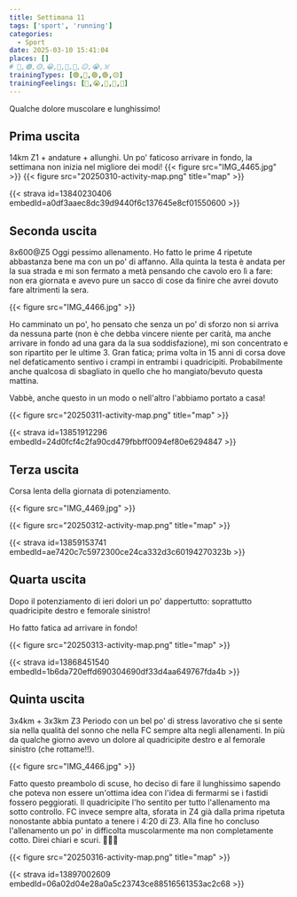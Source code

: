 ```yaml
---
title: Settimana 11
tags: ['sport', 'running']
categories:
  - Sport
date: 2025-03-10 15:41:04
places: []
# 🔴,🟢,🟡,😀,🙁,🫤,🙂,😐,😭,☠️
trainingTypes: [🟢,🔴,🟢,🟢,🟡]
trainingFeelings: [🙂,😭,🙂,🙁,🙂]
---
```

Qualche dolore muscolare e lunghissimo!
<!--more--> 

## Prima uscita
14km Z1 + andature + allunghi.
Un po' faticoso arrivare in fondo, la settimana non inizia nel migliore dei modi!
{{< figure src="IMG_4465.jpg" >}}
{{< figure src="20250310-activity-map.png" title="map" >}}

{{< strava id=13840230406 embedId=a0df3aaec8dc39d9440f6c137645e8cf01550600 >}}

## Seconda uscita
8x600@Z5
Oggi pessimo allenamento. Ho fatto le prime 4 ripetute abbastanza bene ma con un po' di affanno. 
Alla quinta la testa è andata per la sua strada e mi son fermato a metà pensando che cavolo ero lì a fare: non era giornata e avevo pure un sacco di cose da finire che avrei dovuto fare altrimenti la sera.

{{< figure src="IMG_4466.jpg" >}}

Ho camminato un po', ho pensato che senza un po' di sforzo non si arriva da nessuna parte (non è che debba vincere niente per carità, ma anche arrivare in fondo ad una gara da la sua soddisfazione), mi son concentrato e son ripartito per le ultime 3.
Gran fatica; prima volta in 15 anni di corsa dove nel defaticamento sentivo i crampi in entrambi i quadricipiti. Probabilmente anche qualcosa di sbagliato in quello che ho mangiato/bevuto questa mattina.

Vabbè, anche questo in un modo o nell'altro l'abbiamo portato a casa!

{{< figure src="20250311-activity-map.png" title="map" >}}

{{< strava id=13851912296 embedId=24d0fcf4c2fa90cd479fbbff0094ef80e6294847 >}}

## Terza uscita
Corsa lenta della giornata di potenziamento.

{{< figure src="IMG_4469.jpg" >}}

{{< figure src="20250312-activity-map.png" title="map" >}}

{{< strava id=13859153741 embedId=ae7420c7c5972300ce24ca332d3c60194270323b >}}

## Quarta uscita
Dopo il potenziamento di ieri dolori un po' dappertutto: soprattutto quadricipite destro e femorale sinistro!

Ho fatto fatica ad arrivare in fondo!

{{< figure src="20250313-activity-map.png" title="map" >}}

{{< strava id=13868451540 embedId=1b6da720effd690304690df33d4aa649767fda4b >}}

## Quinta uscita
3x4km + 3x3km Z3
Periodo con un bel po' di stress lavorativo che si sente sia nella qualità del sonno che nella FC sempre alta negli allenamenti.
In più da qualche giorno avevo un dolore al quadricipite destro e al femorale sinistro (che rottame!!).

{{< figure src="IMG_4466.jpg" >}}

Fatto questo preambolo di scuse, ho deciso di fare il lunghissimo sapendo che poteva non essere un'ottima idea con l'idea di fermarmi se i fastidi fossero peggiorati.
Il quadricipite l'ho sentito per tutto l'allenamento ma sotto controllo. FC invece sempre alta, sforata in Z4 già dalla prima ripetuta nonostante abbia puntato a tenere i 4:20 di Z3.
Alla fine ho concluso l'allenamento un po' in difficolta muscolarmente ma non completamente cotto. Direi chiari e scuri.
🏃🏻‍♂️


{{< figure src="20250316-activity-map.png" title="map" >}}

{{< strava id=13897002609 embedId=06a02d04e28a0a5c23743ce88516561353ac2c68 >}}